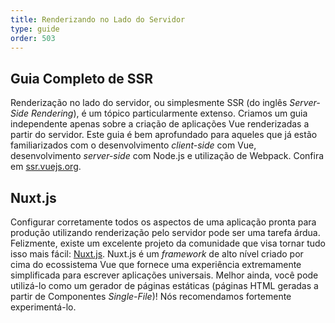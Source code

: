```yaml
---
title: Renderizando no Lado do Servidor
type: guide
order: 503
---
```


## Guia Completo de SSR

Renderização no lado do servidor, ou simplesmente SSR (do inglês _Server-Side Rendering_), é um tópico particularmente extenso. Criamos um guia independente apenas sobre a criação de aplicações Vue renderizadas a partir do servidor. Este guia é bem aprofundado para aqueles que já estão familiarizados com o desenvolvimento _client-side_ com Vue, desenvolvimento _server-side_ com Node.js e utilização de Webpack. Confira em [ssr.vuejs.org](https://ssr.vuejs.org/).

## Nuxt.js

Configurar corretamente todos os aspectos de uma aplicação pronta para produção utilizando renderização pelo servidor pode ser uma tarefa árdua. Felizmente, existe um excelente projeto da comunidade que visa tornar tudo isso mais fácil: [Nuxt.js](https://nuxtjs.org/). Nuxt.js é um _framework_ de alto nível criado por cima do ecossistema Vue que fornece uma experiência extremamente simplificada para escrever aplicações universais. Melhor ainda, você pode utilizá-lo como um gerador de páginas estáticas (páginas HTML geradas a partir de Componentes _Single-File_)! Nós recomendamos fortemente experimentá-lo.
